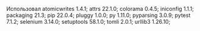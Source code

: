 Использовал
atomicwrites 1.4.1;
attrs        22.1.0;
colorama     0.4.5;
iniconfig    1.1.1;
packaging    21.3;
pip          22.0.4;
pluggy       1.0.0;
py           1.11.0;
pyparsing    3.0.9;
pytest       7.1.2;
selenium     3.14.0;
setuptools   58.1.0;
tomli        2.0.1;
urllib3      1.26.10;
